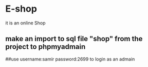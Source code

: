 # E-shop
it is an online Shop


## make an import to sql file "shop" from the project to phpmyadmain

##use   username:samir  password:2699 to login as an admain 
